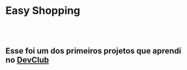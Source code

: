 <h1>Easy Shopping</h1>
<br>
<br>
<h2>Esse foi um dos primeiros projetos que aprendi no <a href="https://rodolfomori.com.br/devclub">DevClub</a></h2>

